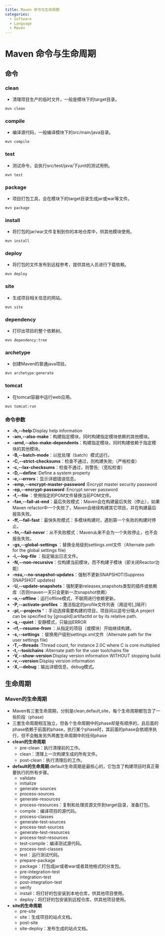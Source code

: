 ```yaml
---
title: Maven 命令与生命周期
categories:
  - Software
  - Language
  - Maven
---
```

# Maven 命令与生命周期

## 命令

### clean

- 清理项目生产的临时文件，一般是模块下的target目录。

```
mvn clean
```

### compile

- 编译源代码，一般编译模块下的src/main/java目录。

```
mvn compile
```

### test

- 测试命令，会执行src/test/java/下junit的测试用例。

```
mvn test
```

### package

- 项目打包工具，会在模块下的target目录生成jar或war等文件。

```
mvn package
```

### install

- 将打包的jar/war文件复制到你的本地仓库中，供其他模块使用。

```
mvn install
```

### deploy

- 将打包的文件发布到远程参考，提供其他人员进行下载依赖。

```
mvn deploy
```

### site

- 生成项目相关信息的网站。

```
mvn site
```

### dependency

- 打印出项目的整个依赖树。

```
mvn dependency:tree
```

### archetype

- 创建Maven的普通java项目。

```
mvn archetype:generate
```

### tomcat

- 在tomcat容器中运行web应用。

```
mvn tomcat:run
```

### 命令参数

- **-h,--help**:Display help information
- **-am,--also-make**：构建指定模块，同时构建指定模块依赖的其他模块。
- **-amd,--also-make-dependents**：构建指定模块，同时构建依赖于指定模块的其他模块。
- **-B,--batch-mode**：以批处理（batch）模式运行。
- **-C,--strict-checksums**：检查不通过，则构建失败;（严格检查）
- **-c,--lax-checksums**：检查不通过，则警告;（宽松检查）
- **-D,--define <arg>**:Define a system property
- **-e,--errors**：显示详细错误信息。
- **-emp,--encrypt-master-password <arg>**:Encrypt master security password
- **-ep,--encrypt-password <arg>**:Encrypt server password
- **-f,--file <arg>**：使用指定的POM文件替换当前POM文件。
- **-fae,--fail-at-end**：最后失败模式：Maven会在构建最后失败（停止），如果Maven refactor中一个失败了，Maven会继续构建其它项目，并在构建最后报告失败。
- **-ff,--fail-fast**：最快失败模式：多模块构建时，遇到第一个失败的构建时停止。
- **-fn,--fail-never**：从不失败模式：Maven从来不会为一个失败停止，也不会报告失败。
- **-gs,--global-settings <arg>**：替换全局级别settings.xml文件（Alternate path for the global settings file)
- **-l,--log-file <arg>**：指定输出日志文件。
- **-N,--non-recursive**：仅构建当前模块，而不构建子模块（即关闭Reactor功能）
- **-nsu,--no-snapshot-updates**：强制不更新SNAPSHOT(Suppress SNAPSHOT updates)
- **-U,--update-snapshots**：强制更新releases,snapshots类型的插件或依赖库（否则maven一天只会更新一次snapshot依赖）
- **-o,--offline**：运行offline模式，不联网进行依赖更新。
- **-P,--activate-profiles <arg>**：激活指定的profile文件列表（用逗号[,]隔开）
- **-pl,--projects <arg>**"：手动选择需要构建的项目，项目间以逗号分隔;A project can be specified by [groupId]:artifactId or by its relative path.
- **-q,--quiet**：安静模式，只输出ERROR
- **-rf,--resume-from <arg>**：从指定的项目（或模块）开始继续构建。
- **-s,--settings <arg>**：替换用户级别settings.xml文件（Alternate path for the user settings file)
- **-T,--threads <arg>**:Thread count, for instance 2.0C where C is core multiplied
- **-t,--toolchains <arg>**:Alternate path for the user toolchains file
- **-V,--show-version**:Display version information WITHOUT stopping build
- **-v,--version**:Display version information
- **-X,--debug**：输出详细信息，debug模式。

## 生命周期

### Maven的生命周期

- Maven有三套生命周期，分别是clean,default,site，每个生命周期都包含了一些阶段（phase)
- 三套生命周期相互独立，但各个生命周期中的phase却是有顺序的，且后面的phase依赖于前面的phase，执行某个phase时，其前面的phase会依顺序执行，但不会触发另外两套生命周期中的任何phase
- **clean的生命周期**
    - pre-clean：执行清理前的工作。
    - clean：清理上一次构建生成的所有文件。
    - post-clean：执行清理后的工作。
- **default的生命周期**:default生命周期是最核心的，它包含了构建项目时真正需要执行的所有步骤。
    - validate
    - initialize
    - generate-sources
    - process-sources
    - generate-resources
    - process-resources：复制和处理资源文件到target目录，准备打包。
    - compile：编译项目的源代码。
    - process-classes
    - generate-test-sources
    - process-test-sources
    - generate-test-resources
    - process-test-resources
    - test-compile：编译测试源代码。
    - process-test-classes
    - test：运行测试代码。
    - prepare-package
    - package：打包成jar或者war或者其他格式的分发包。
    - pre-integration-test
    - integration-test
    - post-integration-test
    - verify
    - install：将打好的包安装到本地仓库，供其他项目使用。
    - deploy：将打好的包安装到远程仓库，供其他项目使用。
- **site的生命周期**
    - pre-site
    - site：生成项目的站点文档。
    - post-site
    - site-deploy：发布生成的站点文档。
